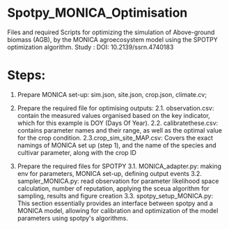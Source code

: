# Spotpy_MONICA_Optimisation
Files and required Scripts for optimizing the simulation of Above-ground biomass (AGB), by the MONICA agroecosystem model using the SPOTPY optimization algorithm.
Study : DOI: 10.2139/ssrn.4740183

# Steps:
1. Prepare MONICA set-up: sim.json, site.json, crop.json, climate.cv;

2. Prepare the required file for optimising outputs:
		2.1. observation.csv: contain the measured values organised based on the key indicator, which for this example is DOY (Days Of Year).
   	2.2. calibratethese.csv: contains parameter names and their range, as well as the optimal value for the crop condition.
   	2.3.crop_sim_site_MAP.csv: Covers the exact namings of MONICA set up (step 1), and the name of the species and cultivar parameter, along with the crop ID
   
3. Prepare the required files for SPOTPY
   	3.1. MONICA_adapter.py: making env for parameters, MONICA set-up, defining output events
   	3.2. sampler_MONICA.py: read observation for parameter likelihood space calculation, number of reputation, applying the sceua algorithm for sampling, results and figure creation
   	3.3. spotpy_setup_MONICA.py: This section essentially provides an interface between spotpy and a MONICA model, allowing for calibration and optimization of the model parameters using spotpy's algorithms.
    




   
   
